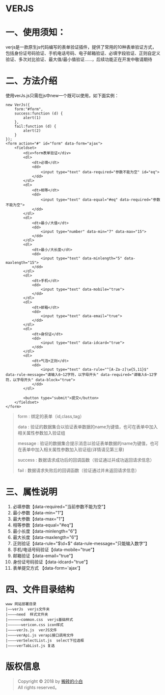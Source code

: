 VERJS
===============
 # 一、使用须知：
 verjs是一款原生js代码编写的表单验证插件，提供了常用的10种表单验证方式，包括身份证号码验证、手机电话号码、电子邮箱验证、必填字段验证、正则自定义验证、多次对比验证、最大值/最小值验证……，后续功能正在开发中敬请期待
 # 二、方法介绍
 使用verJs.js只需在js中new一个既可以使用，如下面实例：
 ~~~
 new VerJs({
     form:"#form",
     success:function (d) {
         alert(1)
     },
     fail:function (d) {
         alert(2)
     }
 });
 <form action="#" id="form" data-form="ajax">
     <fieldset>
         <div>form表单验证</div>
         <dl>
             <dt>必填</dt>
             <dd>
                 <input type="text" data-required="参数不能为空" id="eq">
             </dd>
         </dl>
         <dl>
             <dt>相等</dt>
             <dd>
                 <input type="text" data-equal="#eq" data-required="参数不能为空">
             </dd>
         </dl>
         <dl>
             <dt>最小/大值</dt>
             <dd>
                 <input type="number" data-min="7" data-max="15">
             </dd>
         </dl>
         <dl>
             <dt>最小/大长度</dt>
             <dd>
                 <input type="text" data-minlength="5" data-maxlength="15">
             </dd>
         </dl>
         <dl>
             <dt>手机</dt>
             <dd>
                 <input type="text" data-mobile="true">
             </dd>
         </dl>
         <dl>
             <dt>邮箱</dt>
             <dd>
                 <input type="text" data-email="true">
             </dd>
         </dl>
         <dl>
             <dt>身份证</dt>
             <dd>
                 <input type="text" data-idcard="true">
             </dd>
         </dl>
         <dl>
             <dt>气泡+正则</dt>
             <dd>
                 <input type="text" data-rule="^[A-Za-z]\w{5,11}$" data-rule-message="请输入6~12字符，以字母开头" data-required="请输入6~12字符，以字母开头" data-block="true">
             </dd>
         </dl>
 
         <button type="submit">提交</button>
     </fieldset>
 </form>
 ~~~
   >form : 绑定的表单（id,class,tag）
   >
   >data : 验证的数据集合以验证表单数据的name为键值，也可在表单中加入相关属性参数加入验证组
   >
   >message : 验证的数据集合提示消息以验证表单数据的name为键值，也可在表单中加入相关属性参数加入验证组(详情请见第三章)
   >
   >success : 数据请求成功后的回调函数（验证通过并成功返回请求信息）
   >
   >fail : 数据请求失败后的回调函数（验证通过并未返回请求信息）   
 # 三、属性说明
 1. 必填参数【data-required="当前参数不能为空"】
 2. 最小参数【data-min="1"】
 3. 最大参数【data-max="1"】
 4. 相等参数【data-equal="#eq"】
 5. 最小长度【data-minlength="6"】
 6. 最大长度【data-maxlength="6"】
 7. 正则验证【data-rule="$\d+$" data-rule-message="只能输入数字"】
 8. 手机/电话号码验证【data-mobile="true"】
 9. 邮箱验证【data-email="true"】
 10. 身份证号码验证【data-idcard="true"】
 11. 表单提交方式 【data-form='ajax'】 
 # 四、文件目录结构
 ~~~
 www 网站部署目录
 |——verJs  verjs文件夹
 |————need  样式文件夹
 |——————common.css  verjs基础样式
 |——————vericon.css icon样式
 |————verJs.js  verJS文件
 |————verApi.js verapi接口调用文件
 |————verSelectList.js  select下拉选框
 |————verTabList.js 复选
 ~~~
 # 版权信息
 > Copyright © 2018 by [搬砖的小白](https://www.xincheng-blog.cn)  
 > All rights reserved。
